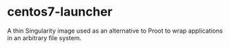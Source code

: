 # centos7-launcher
A thin Singularity image used as an alternative to Proot to wrap applications in an arbitrary file system.
